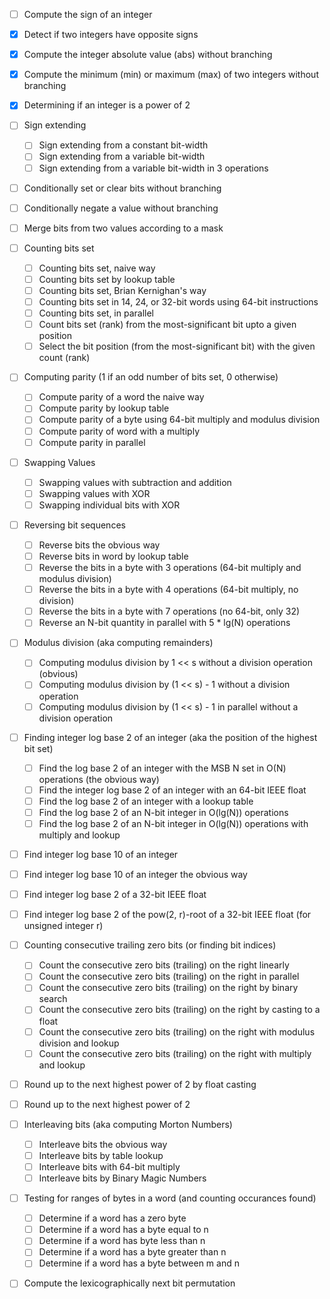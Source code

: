 - [ ] Compute the sign of an integer
- [x] Detect if two integers have opposite signs
- [x] Compute the integer absolute value (abs) without branching
- [x] Compute the minimum (min) or maximum (max) of two integers without branching
- [x] Determining if an integer is a power of 2
- [ ] Sign extending
    - [ ] Sign extending from a constant bit-width
    - [ ] Sign extending from a variable bit-width
    - [ ] Sign extending from a variable bit-width in 3 operations
- [ ] Conditionally set or clear bits without branching
- [ ] Conditionally negate a value without branching
- [ ] Merge bits from two values according to a mask
- [ ] Counting bits set
    - [ ] Counting bits set, naive way
    - [ ] Counting bits set by lookup table
    - [ ] Counting bits set, Brian Kernighan's way
    - [ ] Counting bits set in 14, 24, or 32-bit words using 64-bit instructions
    - [ ] Counting bits set, in parallel
    - [ ] Count bits set (rank) from the most-significant bit upto a given position
    - [ ] Select the bit position (from the most-significant bit) with the given count (rank)
- [ ] Computing parity (1 if an odd number of bits set, 0 otherwise)
    - [ ] Compute parity of a word the naive way
    - [ ] Compute parity by lookup table
    - [ ] Compute parity of a byte using 64-bit multiply and modulus division
    - [ ] Compute parity of word with a multiply
    - [ ] Compute parity in parallel
- [ ] Swapping Values
    - [ ] Swapping values with subtraction and addition
    - [ ] Swapping values with XOR
    - [ ] Swapping individual bits with XOR
- [ ] Reversing bit sequences
    - [ ] Reverse bits the obvious way
    - [ ] Reverse bits in word by lookup table
    - [ ] Reverse the bits in a byte with 3 operations (64-bit multiply and modulus division)
    - [ ] Reverse the bits in a byte with 4 operations (64-bit multiply, no division)
    - [ ] Reverse the bits in a byte with 7 operations (no 64-bit, only 32)
    - [ ] Reverse an N-bit quantity in parallel with 5 * lg(N) operations
- [ ] Modulus division (aka computing remainders)
    - [ ] Computing modulus division by 1 << s without a division operation (obvious)
    - [ ] Computing modulus division by (1 << s) - 1 without a division operation
    - [ ] Computing modulus division by (1 << s) - 1 in parallel without a division operation
- [ ] Finding integer log base 2 of an integer (aka the position of the highest bit set)
    - [ ] Find the log base 2 of an integer with the MSB N set in O(N) operations (the obvious way)
    - [ ] Find the integer log base 2 of an integer with an 64-bit IEEE float
    - [ ] Find the log base 2 of an integer with a lookup table
    - [ ] Find the log base 2 of an N-bit integer in O(lg(N)) operations
    - [ ] Find the log base 2 of an N-bit integer in O(lg(N)) operations with multiply and lookup
- [ ] Find integer log base 10 of an integer
- [ ] Find integer log base 10 of an integer the obvious way
- [ ] Find integer log base 2 of a 32-bit IEEE float
- [ ] Find integer log base 2 of the pow(2, r)-root of a 32-bit IEEE float (for unsigned integer r)
- [ ] Counting consecutive trailing zero bits (or finding bit indices)
    - [ ] Count the consecutive zero bits (trailing) on the right linearly
    - [ ] Count the consecutive zero bits (trailing) on the right in parallel
    - [ ] Count the consecutive zero bits (trailing) on the right by binary search
    - [ ] Count the consecutive zero bits (trailing) on the right by casting to a float
    - [ ] Count the consecutive zero bits (trailing) on the right with modulus division and lookup
    - [ ] Count the consecutive zero bits (trailing) on the right with multiply and lookup
- [ ] Round up to the next highest power of 2 by float casting
- [ ] Round up to the next highest power of 2
- [ ] Interleaving bits (aka computing Morton Numbers)
    - [ ] Interleave bits the obvious way
    - [ ] Interleave bits by table lookup
    - [ ] Interleave bits with 64-bit multiply
    - [ ] Interleave bits by Binary Magic Numbers
- [ ] Testing for ranges of bytes in a word (and counting occurances found)
    - [ ] Determine if a word has a zero byte
    - [ ] Determine if a word has a byte equal to n
    - [ ] Determine if a word has byte less than n
    - [ ] Determine if a word has a byte greater than n
    - [ ] Determine if a word has a byte between m and n
- [ ] Compute the lexicographically next bit permutation


